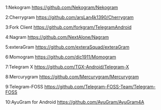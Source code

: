 1:Nekogram
https://github.com/Nekogram/Nekogram

2:Cherrygram
https://github.com/arsLan4k1390/Cherrygram

3:Fork Client
https://github.com/forkgram/TelegramAndroid

4:Nagram
https://github.com/NextAlone/Nagram

5:exteraGram
https://github.com/exteraSquad/exteraGram

6:Momogram
https://github.com/dic1911/Momogram

7:Telegram X
https://github.com/TGX-Android/Telegram-X

8:Mercurygram
https://github.com/Mercurygram/Mercurygram

9:Telegram-FOSS
https://github.com/Telegram-FOSS-Team/Telegram-FOSS

10:AyuGram for Android
https://github.com/AyuGram/AyuGram4A
